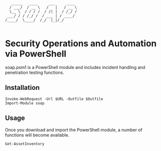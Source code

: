 ```
   _____   ____     ___     ____ 
  / ___/  / __ \   /   |   / __ \
  \__ \  / / / /  / /| |  / /_/ /
 ___/ / / /_/ /  / ___ | / ____/ 
/____/  \____/  /_/  |_|/_/      
   
```
# Security Operations and Automation via PowerShell
soap.psm1 is a PowerShell module and includes incident handling and penetration testing functions. 

## Installation
```pwsh
Invoke-WebRequest -Url $URL -Outfile $Outfile
Import-Module soap
```

## Usage
Once you download and import the PowerShell module, a number of functions will become available. 
```pwsh
Get-AssetInventory
```
